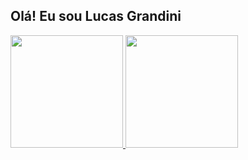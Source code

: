 ## Olá! Eu sou Lucas Grandini


<div>
 <a href="https://beacons.ai/rafaballerini">
 <img height="180em" src="https://github-readme-stats.vercel.app/api?username=lucasgrandini&show_icons=true&theme=dracula&include_all_comits=true&count_private=true"/>
 <img height="180em" src="https://github-readme-stats.vercel.app/api/top-langs/?username=lucasgrandini&layout=compact&langs_count=16&theme=dracula"/>
</div>
